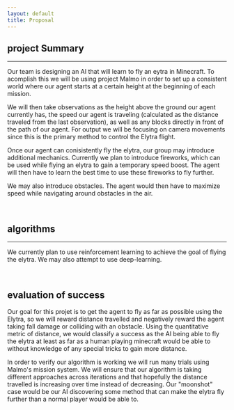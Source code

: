 ```yaml
---
layout: default
title: Proposal
---
```


## project Summary
***
Our team is designing an AI that will learn to fly an eytra in Minecraft. To acomplish this we will be using project Malmo in order to set up a consistent world where our agent starts at a certain height at the beginning of each mission.

We will then take observations as the height above the ground our agent currently has, the speed our agent is traveling (calculated as the distance traveled from the last observation), as well as any blocks directly in front of the path of our agent. For output we will be focusing on camera movements since this is the primary method to control the Elytra flight.

Once our agent can conisistently fly the elytra, our group may introduce additional mechanics. Currently we plan to introduce fireworks, which can be used while flying an elytra to gain a temporary speed boost. The agent will then have to learn the best time to use these fireworks to fly further.

We may also introduce obstacles. The agent would then have to maximize speed while navigating around obstacles in the air.

<br>

## algorithms
***
We currently plan to use reinforcement learning  to achieve the goal of flying the elytra. We may also attempt to use deep-learning.

<br>

## evaluation of success
Our goal for this projet is to get the agent to fly as far as possible using the Elytra, so we will reward distance travelled and negatively reward the agent taking fall damage or colliding with an obstacle. Using the quantitative metric of distance, we would classify a success as the AI being able to fly the elytra at least as far as a human playing minecraft would be able to without knowledge of any special tricks to gain more distance.

In order to verify our algorithm is working we will run many trials using Malmo's mission system. We will ensure that our algorithm is taking different approaches across iterations and that hopefully the distance travelled is increasing over time instead of decreasing. Our "moonshot" case would be our AI discovering some method that can make the elytra fly further than a normal player would be able to.
